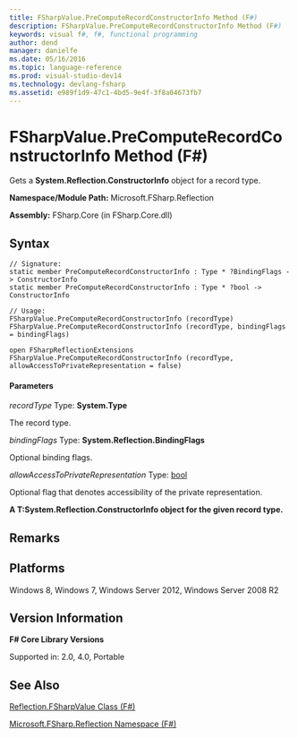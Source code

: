 ```yaml
---
title: FSharpValue.PreComputeRecordConstructorInfo Method (F#)
description: FSharpValue.PreComputeRecordConstructorInfo Method (F#)
keywords: visual f#, f#, functional programming
author: dend
manager: danielfe
ms.date: 05/16/2016
ms.topic: language-reference
ms.prod: visual-studio-dev14
ms.technology: devlang-fsharp
ms.assetid: e989f1d9-47c1-4bd5-9e4f-3f8a04673fb7 
---
```


# FSharpValue.PreComputeRecordConstructorInfo Method (F#)

Gets a **System.Reflection.ConstructorInfo** object for a record type.

**Namespace/Module Path:** Microsoft.FSharp.Reflection

**Assembly:** FSharp.Core (in FSharp.Core.dll)


## Syntax

```
// Signature:
static member PreComputeRecordConstructorInfo : Type * ?BindingFlags -> ConstructorInfo
static member PreComputeRecordConstructorInfo : Type * ?bool -> ConstructorInfo

// Usage:
FSharpValue.PreComputeRecordConstructorInfo (recordType)
FSharpValue.PreComputeRecordConstructorInfo (recordType, bindingFlags = bindingFlags)

open FSharpReflectionExtensions
FSharpValue.PreComputeRecordConstructorInfo (recordType, allowAccessToPrivateRepresentation = false)
```

#### Parameters
*recordType*
Type: **System.Type**


The record type.


*bindingFlags*
Type: **System.Reflection.BindingFlags**


Optional binding flags.


*allowAccessToPrivateRepresentation*
Type: [bool](https://msdn.microsoft.com/library/89c0cf9c-49ce-4207-a3be-555851a67dd5)


Optional flag that denotes accessibility of the private representation.



**A T:System.Reflection.ConstructorInfo object for the given record type.**
## Remarks

## Platforms
Windows 8, Windows 7, Windows Server 2012, Windows Server 2008 R2


## Version Information
**F# Core Library Versions**

Supported in: 2.0, 4.0, Portable




## See Also
[Reflection.FSharpValue Class &#40;F&#35;&#41;](Reflection.FSharpValue-Class-%5BFSharp%5D.md)

[Microsoft.FSharp.Reflection Namespace &#40;F&#35;&#41;](Microsoft.FSharp.Reflection-Namespace-%5BFSharp%5D.md)

